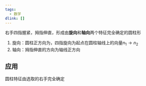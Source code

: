 ```yaml
---
tags:
  - 数学
dlink: []
---
```

右手四指握紧，拇指伸直，形成由**旋向**和**轴向**两个特征完全确定的圆柱形
1. 旋向：圆柱正方向为，四指旋向为起点在圆柱轴线上的向量$n_1\rightarrow n_2$
2. 轴向：拇指伸直的方向为轴线正方向

## 应用
圆柱特征由选取的右手完全确定